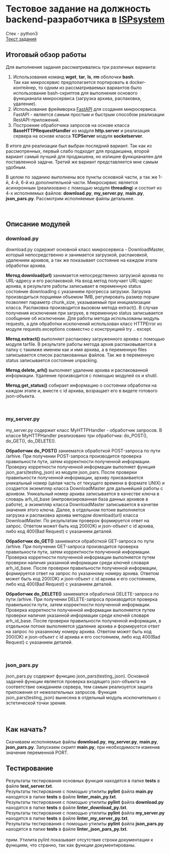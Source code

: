 # Тестовое задание на должность backend-разработчика в [ISPsystem](https://www.ispsystem.ru)

Стек - python3<br> 
[Текст задания](https://drive.google.com/file/d/1WNlQlvxHQb0n-F2OuvqjSgsHDNatrJxF/view?usp=sharing)


## Итоговый обзор работы
Для выполнения задания рассматривались три различных варианта:
1) Использование команд <b>wget</b>, <b>tar</b>, <b>ls</b>, <b>rm</b> оболочки <b>bash</b>.<br> 
Так как микросервис предполагается портировать в docker-контейнер, то одним из рассматриваемых вариантов было использование bash-скриптов для выполнения      основого функцианала микросервиса (загрузка архива, распаковка, удаление).
2) Использование фреймворка [FastAPI](https://fastapi.tiangolo.com) для создания микросервиса.<br>
FastAPI - является самым простым и быстрым способом реализации RestAPI-приложений. 
3) Построение обработчика запросов на основе класса <b>BaseHTTPRequestHandler</b> из модуля <b>http.server</b> и реализация сервера на основе класса <b>TCPServer</b> модуля <b>socketserver</b>.</p>
<p>В итоге для реализации был выбран последний вариант. Так как из рассмотренных, первый слабо подходит для продакшена, второй вариант самый лучший для продакшена, но излишне функцианален для поставленной задачи. Третий же вариант представляется мне самым удобным.</p>
<p>В целом по заданию выполнены все пункты основной части, а так же 1-й, 4-й, 6-й из дополнительной части. Микросирвис является асинхронным (реализовано с помощью модуля <b>threading</b>) и состоит из 4-х исполняемых файлов: <b>download.py</b>, <b>my_server.py</b>, <b>main.py</b>, <b>json_pars.py</b>. Рассмотрим исполняемые файлы детальнее.</p><br>

## Описание модулей
### download.py
download.py содержит основной класс микросервиса - DownloadMaster, который непосредственно и занимается загрузкой, распаковкой, удалением архивов, а так же показывает состояние на каждом этапе обработки архива. <br>
<p><b>Метод download(url)</b> занимается непосредственно загрузкой архива по URL-адресу и его распаковкой. На вход метод получает URL-адрес архива, в результате работы записывает  в переменную status состояние downloading с указанием прогресса загрузки. Загрузка производиться порциями объемом 1MB, регулировать размер порции позволяет параметр chunk_size, указываемый при инициализации класса. Распаковка производится вызовом метода extract(). В случае получения исключения при загруке,  в переменную status записывается сообщение об исключении. Для работы метода использованы модуль requests, а для обработки исключений использован класс HTTPError из модуля requests.exceptions совместно с конструкцией try .. except.</p>
<p><b>Метод extract()</b> выполняет распаковку загруженного архива с помощью модуля tarfile. В результате работы метода архив распаковывается в папку с такимже именем как и имя архива, а в переменную files записывается список распакованных файлов. Так же в переменную status записывается состояние unpacking.</p>
<p><b>Метод delete_arh()</b> выполняет удаление архива и распакованной информации. Удаление производится с помощью модулей os и shutil.</p>
<p><b>Метод get_status()</b> собирает информацию о состоянии обработки на каждом этапе и, вместе с id архива, возращает его в видете готового json-объекта.</p><br>

### my_server.py
my_server.py содержит класс MyHTTPHandler - обработчик запросов. В классе MyHTTPHandler реализовано три обработчиа: do_POST(), do_GET(), do_DELETE().
<p><b>Обработчик do_POST()</b> заниематся обработкой POST-запроса по пути /arhive. При получении POST-запроса производится проверка правильности пути, затем корректности полученной информации. Проверку корретности полученной информации выполняет функция json_pars(testing_json) из модуля json_pars. После проверки правильности полученной информации, архиву присваивается уникальный номер (целая часть от текущего времени в формате UNIX) и создается экземпляр класса DownloadMaster для дальнейшей работы с архивом. Уникальный номер архива записывается в качестве ключа в словарь arh_id_base (импровизированная база данных архивов в работе), а экземпляр класса DownloadMaster записывается в качетве значения этого ключа. Далее, в отдельном потоке выполняется загрузка и распаковка архива методом download(url) класса DownloadMaster. По результатам проверок формируется ответ на запрос. Ответом может быть код 200(OK) и json-объект с id архива, либо код 400(Bad Request) c указанием деталей.</p>
<p><b>Обработчик do_GET()</b> заниематся обработкой GET-запроса по пути /arhive. При получении GET-запроса производится проверка правильности пути, затем корректности полученной информации. Проверка корретности полученной информации выполняется путем проверки наличия указанной информации среди ключей словаря arh_id_base. После проверки правильности полученной информации, формируется ответ на запрос по указанному номеру архива. Ответом может быть код 200(OK) и json-объект с id архива и его состоянием, либо код 400(Bad Request) c указанием деталей.</p>
<p><b>Обработчик do_DELETE()</b> заниематся обработкой DELETE-запроса по пути /arhive. При получении DELETE-запроса производится проверка правильности пути, затем корректности полученной информации. Проверка корретности полученной информации выполняется путем проверки наличия указанной информации среди ключей словаря arh_id_base. После проверки правильности полученной информации, в отдельном потоке выполняется удаление архива и формируется ответ на запрос по указанному номеру архива. Ответом может быть код 200(OK) и json-объект с id архива и его состоянием, либо код 400(Bad Request) c указанием деталей.</p><br>

### json_pars.py
json_pars.py содержит функцию json_pars(testing_json). Основной задачей функции является проверка входящего json-объекта на соответствие ожиданием сервера, тем самым реализуется защита приложения от нежелательных запросов. Функция json_pars(testing_json) вынесена в отдельный модуль исключительно с эстетической точки зрения.<br><br><br>

## Как начать?
Скачиваем исполняемые файлы <b>download.py</b>, <b>my_server.py</b>, <b>main.py</b>, <b>json_pars.py</b>. Запускаем скрипт <b>main.py</b>, при необходимости изменив значение переменной PORT.

## Тестирование
Результаты тестирования основных функция находятся в папке <b>tests</b> в файле <b>test_server.txt</b>.<br>
Результаты тестирования с помощью утилиты <b>pylint</b> файла <b>main.py</b> находятся в папке <b>tests</b> в файле <b>linter_main_py.txt</b>.<br>
Результаты тестирования с помощью утилиты <b>pylint</b> файла <b>download.py</b> находятся в папке <b>tests</b> в файле <b>linter_download_py.txt</b>.<br>
Результаты тестирования с помощью утилиты <b>pylint</b> файла <b>my_server.py</b> находятся в папке <b>tests</b> в файле <b>linter_my_server_py.txt</b>.<br>
Результаты тестирования с помощью утилиты <b>pylint</b> файла <b>json_pars.py</b> находятся в папке <b>tests</b> в файле <b>linter_json_pars_py.txt</b>.<br><br>
прим. Утилита pylint показывает отсутствие строки документации к функциям, что странно, так как функции документированы.

